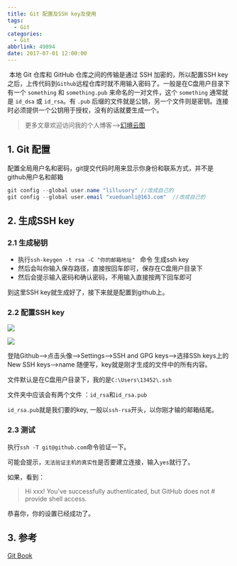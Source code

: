 ```yaml
---
title: Git 配置及SSH key及使用
tags:
  - Git
categories:
  - Git
abbrlink: 49894
date: 2017-07-01 12:00:00
---
```


​	本地 Git 仓库和 GitHub 仓库之间的传输是通过 SSH 加密的，所以配置SSH key之后，上传代码到`Github`远程仓库时就不用输入密码了。一般是在C盘用户目录下有一个 `something` 和 `something.pub` 来命名的一对文件，这个 `something` 通常就是 `id_dsa` 或 `id_rsa`。有 `.pub` 后缀的文件就是公钥，另一个文件则是密钥。连接时必须提供一个公钥用于授权，没有的话就要生成一个。

<!--more-->

> 更多文章欢迎访问我的个人博客-->[幻境云图](https://www.lixueduan.com/)

## 1. Git 配置

配置全局用户名和密码，git提交代码时用来显示你身份和联系方式，并不是github用户名和邮箱

```java
git config --global user.name "lillusory" //改成自己的
git config --global user.email "xueduanli@163.com"  //改成自己的
```

## 2. 生成SSH key

### 2.1 生成秘钥

- 执行`ssh-keygen -t rsa -C "你的邮箱地址" ` 命令 生成ssh key
- 然后会叫你输入保存路径，直接按回车即可，保存在C盘用户目录下
- 然后会提示输入密码和确认密码，不用输入直接按两下回车即可

到这里SSH key就生成好了，接下来就是配置到github上。

### 2.2 配置SSH key

![](https://github.com/illusorycloud/illusorycloud.github.io/raw/hexo/myImages/git/2018-12-27-git-ssh-key-set1.png)

![](https://github.com/illusorycloud/illusorycloud.github.io/raw/hexo/myImages/git/2018-12-27-git-ssh-key-set2.png)



登陆Github-->点击头像-->Settings-->SSH and GPG keys-->选择SSh keys上的New SSH keys-->name 随便写，key就是刚才生成的文件中的所有内容。

文件默认是在C盘用户目录下，我的是`C:\Users\13452\.ssh`

文件夹中应该会有两个文件 ：`id_rsa`和`id_rsa.pub` 

`id_rsa.pub`就是我们要的key, 一般以`ssh-rsa`开头，以你刚才输的邮箱结尾。

### 2.3 测试

执行`ssh -T git@github.com`命令验证一下。

可能会提示，`无法验证主机的真实性`是否要建立连接，输入`yes`就行了。

如果，看到：

> Hi xxx! You've successfully authenticated, but GitHub does not # provide shell access.

恭喜你，你的设置已经成功了。

## 3. 参考

[Git Book](https://git-scm.com/book/zh/v2/%E6%9C%8D%E5%8A%A1%E5%99%A8%E4%B8%8A%E7%9A%84-Git-%E7%94%9F%E6%88%90-SSH-%E5%85%AC%E9%92%A5)